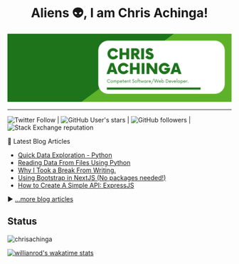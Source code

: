 <h1 align="center">
Aliens 👽, I am Chris Achinga!
</h1>

![chris-achinga](cover.png)

<hr />

![Twitter Follow](https://img.shields.io/twitter/follow/achinga_chris?style=social) | ![GitHub User's stars](https://img.shields.io/github/stars/ChrisAchinga?style=social) | ![GitHub followers](https://img.shields.io/github/followers/ChrisAchinga?style=social) | ![Stack Exchange reputation](https://img.shields.io/stackexchange/stackoverflow/r/11450095)

📘 Latest Blog Articles

<!-- BLOG-POST-LIST:START -->
- [Quick Data Exploration - Python](https://chrisdevcode.hashnode.dev/quick-data-exploration-python)
- [Reading Data From Files Using Python](https://chrisdevcode.hashnode.dev/reading-data-from-files-using-python)
- [Why I Took a Break From Writing.](https://chrisdevcode.hashnode.dev/why-i-took-a-break-from-writing)
- [Using Bootstrap in NextJS (No packages needed!)](https://chrisdevcode.hashnode.dev/using-bootstrap-in-nextjs-no-packages-needed)
- [How to Create A Simple API: ExpressJS](https://chrisdevcode.hashnode.dev/how-to-create-a-simple-api-expressjs)
<!-- BLOG-POST-LIST:END -->

▶ [...more blog articles](https://chrisdevcode.hashnode.dev/)

## Status

<p><img align="center" src="https://github-readme-streak-stats.herokuapp.com/?user=chrisachinga&" alt="chrisachinga" /></p>

[![willianrod's wakatime stats](https://github-readme-stats.vercel.app/api/wakatime?username=ChrisDevCode)](https://github.com/anuraghazra/github-readme-stats)

